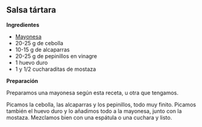 ## Salsa tártara

**Ingredientes**

- [Mayonesa](mayonesa.md)
- 20-25 g de cebolla
- 10-15 g de alcaparras
- 20-25 g de pepinillos en vinagre
- 1 huevo duro
- 1 y 1/2 cucharaditas de mostaza

**Preparación**

Preparamos una mayonesa según esta receta, u otra que tengamos.

Picamos la cebolla, las alcaparras y los pepinillos, todo muy finito. Picamos también el huevo duro y lo añadimos todo a la mayonesa, junto con la mostaza. Mezclamos bien con una espátula o una cuchara y listo.